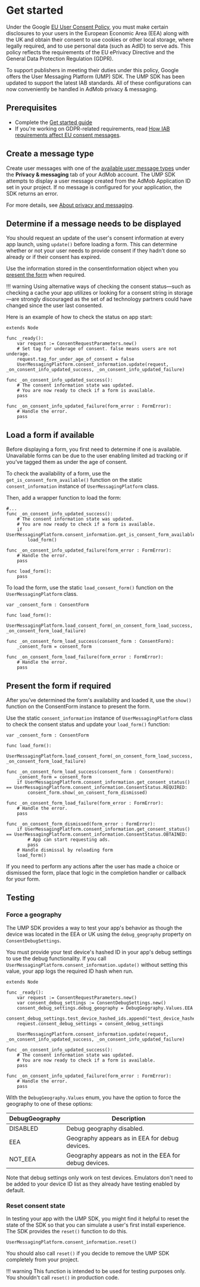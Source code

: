 # Get started

Under the Google [EU User Consent Policy](https://www.google.com/about/company/user-consent-policy/), you must make certain disclosures to your users in the European Economic Area (EEA) along with the UK and obtain their consent to use cookies or other local storage, where legally required, and to use personal data (such as AdID) to serve ads. This policy reflects the requirements of the EU ePrivacy Directive and the General Data Protection Regulation (GDPR).

To support publishers in meeting their duties under this policy, Google offers the User Messaging Platform (UMP) SDK. The UMP SDK has been updated to support the latest IAB standards. All of these configurations can now conveniently be handled in AdMob privacy & messaging.

## Prerequisites

- Complete the [Get started guide](../../README.md)
- If you're working on GDPR-related requirements, read [How IAB requirements affect EU consent messages](https://support.google.com/admob/answer/10207733).

## Create a message type
Create user messages with one of the [available user message types](https://support.google.com/admob/answer/10114020) under the **Privacy & messaging** tab of your AdMob account. The UMP SDK attempts to display a user message created from the AdMob Application ID set in your project. If no message is configured for your application, the SDK returns an error.

For more details, see [About privacy and messaging](https://support.google.com/admob/answer/10107561).

## Determine if a message needs to be displayed
You should request an update of the user's consent information at every app launch, using `update()` before loading a form. This can determine whether or not your user needs to provide consent if they hadn't done so already or if their consent has expired.

Use the information stored in the consentInformation object when you [present the form](#present-form) when required.

!!! warning
    Using alternative ways of checking the consent status—such as checking a cache your app utilizes or looking for a consent string in storage—are strongly discouraged as the set of ad technology partners could have changed since the user last consented.

Here is an example of how to check the status on app start:

```gdscript
extends Node

func _ready():
	var request := ConsentRequestParameters.new()
    # Set tag for underage of consent. false means users are not underage.
	request.tag_for_under_age_of_consent = false
	UserMessagingPlatform.consent_information.update(request, _on_consent_info_updated_success, _on_consent_info_updated_failure)

func _on_consent_info_updated_success():
	# The consent information state was updated.
	# You are now ready to check if a form is available.
	pass

func _on_consent_info_updated_failure(form_error : FormError):
	# Handle the error.
	pass
```

## Load a form if available

Before displaying a form, you first need to determine if one is available. Unavailable forms can be due to the user enabling limited ad tracking or if you’ve tagged them as under the age of consent.

To check the availability of a form, use the `get_is_consent_form_available()` function on the static `consent_information` instance of `UserMessagingPlatform` class.

Then, add a wrapper function to load the form:

```gdscript
#...
func _on_consent_info_updated_success():
	# The consent information state was updated.
	# You are now ready to check if a form is available.
	if UserMessagingPlatform.consent_information.get_is_consent_form_available():
		load_form()

func _on_consent_info_updated_failure(form_error : FormError):
	# Handle the error.
	pass

func load_form():
	pass
```

To load the form, use the static `load_consent_form()` function on the `UserMessagingPlatform` class.

```gdscript
var _consent_form : ConsentForm

func load_form():
	UserMessagingPlatform.load_consent_form(_on_consent_form_load_success, _on_consent_form_load_failure)

func _on_consent_form_load_success(consent_form : ConsentForm):
	_consent_form = consent_form

func _on_consent_form_load_failure(form_error : FormError):
	# Handle the error.
	pass
```

## Present the form if required
After you’ve determined the form's availability and loaded it, use the `show()` function on the ConsentForm instance to present the form.

Use the static `consent_information` instance of `UserMessagingPlatform` class to check the consent status and update your `load_form()` function:

```gdscript
var _consent_form : ConsentForm

func load_form():
	UserMessagingPlatform.load_consent_form(_on_consent_form_load_success, _on_consent_form_load_failure)

func _on_consent_form_load_success(consent_form : ConsentForm):
	_consent_form = consent_form
	if UserMessagingPlatform.consent_information.get_consent_status() == UserMessagingPlatform.consent_information.ConsentStatus.REQUIRED:
		consent_form.show(_on_consent_form_dismissed)

func _on_consent_form_load_failure(form_error : FormError):
	# Handle the error.
	pass

func _on_consent_form_dismissed(form_error : FormError):
	if UserMessagingPlatform.consent_information.get_consent_status() == UserMessagingPlatform.consent_information.ConsentStatus.OBTAINED:
		# App can start requesting ads.
		pass
	# Handle dismissal by reloading form
	load_form()
```

If you need to perform any actions after the user has made a choice or dismissed the form, place that logic in the completion handler or callback for your form.

## Testing

### Force a geography

The UMP SDK provides a way to test your app's behavior as though the device was located in the EEA or UK using the `debug_geography` property on `ConsentDebugSettings`.

You must provide your test device's hashed ID in your app's debug settings to use the debug functionality. If you call `UserMessagingPlatform.consent_information.update()` without setting this value, your app logs the required ID hash when run.

```gdscript
extends Node

func _ready():
	var request := ConsentRequestParameters.new()
	var consent_debug_settings := ConsentDebugSettings.new()
	consent_debug_settings.debug_geography = DebugGeography.Values.EEA
	consent_debug_settings.test_device_hashed_ids.append("test_device_hashed_id")
	request.consent_debug_settings = consent_debug_settings
	
	UserMessagingPlatform.consent_information.update(request, _on_consent_info_updated_success, _on_consent_info_updated_failure)

func _on_consent_info_updated_success():
	# The consent information state was updated.
	# You are now ready to check if a form is available.
	pass

func _on_consent_info_updated_failure(form_error : FormError):
	# Handle the error.
	pass
```

With the `DebugGeography.Values` enum, you have the option to force the geography to one of these options:

| DebugGeography | Description                                            |
|----------------|--------------------------------------------------------|
| DISABLED       | Debug geography disabled.                              |
| EEA            | Geography appears as in EEA for debug devices.         |
| NOT_EEA        | Geography appears as not in the EEA for debug devices. |

Note that debug settings only work on test devices. Emulators don't need to be added to your device ID list as they already have testing enabled by default.


### Reset consent state

In testing your app with the UMP SDK, you might find it helpful to reset the state of the SDK so that you can simulate a user's first install experience. The SDK provides the `reset()` function to do this.

```gdscript
UserMessagingPlatform.consent_information.reset()
```

You should also call `reset()` if you decide to remove the UMP SDK completely from your project.

!!! warning
    This function is intended to be used for testing purposes only. You shouldn't call `reset()` in production code.
